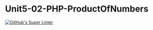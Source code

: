 # Unit5-02-PHP-ProductOfNumbers
[![GitHub's Super Linter](https://github.com/ICS20-Programming-JulienL/Unit5-02-PHP-ProductOfNumbers/workflows/GitHub's%20Super%20Linter/badge.svg)](https://github.com/ICS20-Programming-JulienL/Unit5-02-PHP-ProductOfNumbers/actions)